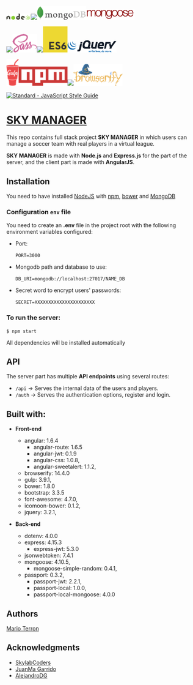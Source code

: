 <a href="https://nodejs.org/"><img src="https://github.com/MarioTerron/logo-images/blob/master/logos/nodejs.png" width= "64px"></a><a href="https://expressjs.com/"><img src="https://github.com/MarioTerron/logo-images/blob/master/logos/expressjs.png" width= "128px"></a><a href="https://www.mongodb.com/"><img src="https://github.com/MarioTerron/logo-images/blob/master/logos/mongodb.png" width= "128px"></a><a href="https://www.mongoosejs.com/"><img src="https://github.com/MarioTerron/logo-images/blob/master/logos/mongoose.png" width= "128px"></a>

<a href="https://www.w3.org/"><img src="https://github.com/MarioTerron/logo-images/blob/master/logos/html5-css3-js.png" width= "128px"></a><a href="https://sass-lang.com/"><img src="https://github.com/MarioTerron/logo-images/blob/master/logos/sass.png" width= "64px"></a><a href="https://getbootstrap.com/"><img src="https://github.com/MarioTerron/logo-images/blob/master/logos/bootstrap.png" width= "64px"></a><a href="https://www.ecma-international.org/ecma-262/6.0/"><img src="https://github.com/MarioTerron/logo-images/blob/master/logos/es6.png" width= "64px"></a><a href="https://jquery.com/"><img src="https://github.com/MarioTerron/logo-images/blob/master/logos/jquery.png" width= "128px"></a>

<a href="https://gulpjs.com/"><img src="https://github.com/MarioTerron/logo-images/blob/master/logos/gulpjs.png" width= "32px"></a><a href="https://www.npmjs.com/"><img src="https://github.com/MarioTerron/logo-images/blob/master/logos/npm.png" width= "128px"></a><a href="https://bower.io/"><img src="https://github.com/MarioTerron/logo-images/blob/master/logos/bower.png" width= "64px"></a><a href="https://www.browserify.org/"><img src="https://github.com/MarioTerron/logo-images/blob/master/logos/browserify.png" width= "128px"></a>

[![Standard - JavaScript Style Guide](https://img.shields.io/badge/code%20style-standard-brightgreen.svg)](http://standardjs.com/)


# [SKY MANAGER](https://marioterron-skymanager.herokuapp.com/)

This repo contains full stack project **SKY MANAGER** in which users can manage a soccer team with real players in a virtual league.

**SKY MANAGER** is made with **Node.js** and **Express.js** for the part of the server, and the client part is made with **AngularJS**.

## Installation

You need to have installed [NodeJS](https://nodejs.org/) with [npm](https://www.npmjs.com/), [bower](https://bower.io/) and [MongoDB](https://www.mongodb.com/)

### Configuration `env` file

You need to create an **.env** file in the project root with the following environment variables configured:

- Port:

  ```
  PORT=3000
  ```

- Mongodb path and database to use:

  ```
  DB_URI=mongodb://localhost:27017/NAME_DB
  ```

- Secret word to encrypt users' passwords:

  ```
  SECRET=XXXXXXXXXXXXXXXXXXXXXX
  ```

### To run the server:

```
$ npm start
```

All dependencies will be installed automatically

## API

The server part has multiple **API endpoints** using several routes:

- `/api` -> Serves the internal data of the users and players.
- `/auth` -> Serves the authentication options, register and login.

## Built with:

- **Front-end**

    - angular: 1.6.4
      - angular-route: 1.6.5
      - angular-jwt: 0.1.9
      - angular-css: 1.0.8,
      - angular-sweetalert: 1.1.2,
    - browserify: 14.4.0
    - gulp: 3.9.1,
    - bower: 1.8.0
    - bootstrap: 3.3.5
    - font-awesome: 4.7.0,
    - icomoon-bower: 0.1.2,
    - jquery: 3.2.1,

- **Back-end**

  - dotenv: 4.0.0
  - express: 4.15.3
    - express-jwt: 5.3.0
  - jsonwebtoken: 7.4.1
  - mongoose: 4.10.5,
    - mongoose-simple-random: 0.4.1,
  - passport: 0.3.2,
    - passport-jwt: 2.2.1,
    - passport-local: 1.0.0,
    - passport-local-mongoose: 4.0.0

## Authors

[Mario Terron](https://github.com/MarioTerron)

## Acknowledgments

- [SkylabCoders](https://github.com/SkylabCoders)
- [JuanMa Garrido](https://github.com/juanmaguitar)
- [AlejandroDG](https://github.com/agandia9)
